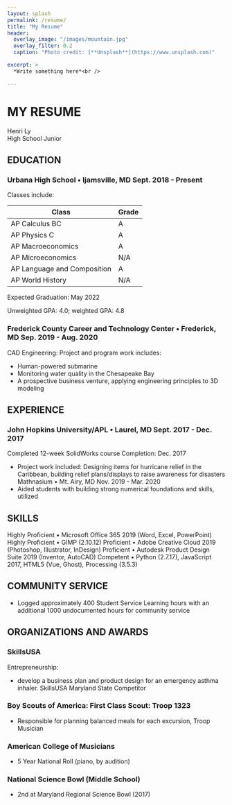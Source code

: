 ```yaml
---
layout: splash
permalink: /resume/
title: "My Resume"
header:
  overlay_image: "/images/mountain.jpg"
  overlay_filter: 0.2
  caption: "Photo credit: [**Unsplash**](https://www.unsplash.com)"

excerpt: >
  *Write something here*<br />

---
```


# MY RESUME
Henri Ly <br />
High School Junior

## EDUCATION
### Urbana High School • Ijamsville, MD	Sept. 2018 - Present

Classes include: 	

| Class                       | Grade |
|-----------------------------|-------|
| AP Calculus BC              | A     |
| AP Physics C                | A     |
| AP Macroeconomics           | A     |
| AP Microeconomics           | N/A     |
| AP Language and Composition | A     |
| AP World History            | N/A     |

Expected Graduation: May 2022

Unweighted GPA: 4.0; weighted GPA: 4.8

### Frederick County Career and Technology Center • Frederick, MD	Sep. 2019 - Aug. 2020
CAD Engineering:
Project and program work includes: 	
 - Human-powered submarine
 - Monitoring water quality in the Chesapeake Bay
 - A prospective business venture, applying engineering principles to 3D modeling

## EXPERIENCE
### John Hopkins University/APL • Laurel, MD	Sept. 2017 - Dec. 2017
Completed 12-week SolidWorks course 	Completion: Dec. 2017
 - Project work included: Designing items for hurricane relief in the Caribbean, building relief plans/displays to raise awareness for disasters
Mathnasium • Mt. Airy, MD  Nov. 2019 - Mar. 2020
 - Aided students with building strong numerical foundations and skills, utilized 

## SKILLS	
Highly Proficient • Microsoft Office 365 2019 (Word, Excel, PowerPoint)
Highly Proficient • GIMP (2.10.12)
Proficient • Adobe Creative Cloud 2019 (Photoshop, Illustrator, InDesign)
Proficient • Autodesk Product Design Suite 2019 (Inventor, AutoCAD)
Competent • Python (2.7.17), JavaScript 2017, HTML5 (Vue, Ghost), Processing (3.5.3)

## COMMUNITY SERVICE
 - Logged approximately 400 Student Service Learning hours with an additional 1000 undocumented hours for community service

## ORGANIZATIONS AND AWARDS
### SkillsUSA
Entrepreneurship: 
 - develop a business plan and product design for an emergency asthma inhaler. SkillsUSA Maryland State Competitor
### Boy Scouts of America: First Class Scout: Troop 1323
 - Responsible for planning balanced meals for each excursion, Troop Musician
### American College of Musicians
 - 5 Year National Roll (piano, by audition)
### National Science Bowl (Middle School)
 - 2nd at Maryland Regional Science Bowl (2017)
